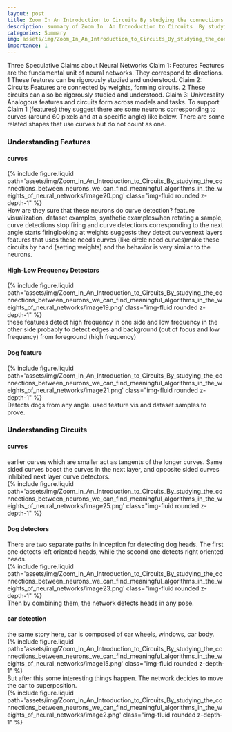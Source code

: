 ```yaml
---
layout: post
title: Zoom In An Introduction to Circuits By studying the connections between neurons, we can find meaningful algorithms in the weights of neural networks.
description: summary of Zoom In  An Introduction to Circuits  By studying the connections between neurons, we can find meaningful algorithms in the weights of neural networks.
categories: Summary
img: assets/img/Zoom_In_An_Introduction_to_Circuits_By_studying_the_connections_between_neurons_we_can_find_meaningful_algorithms_in_the_weights_of_neural_networks/image20.png 
importance: 1
---
```



Three Speculative Claims about Neural Networks
Claim 1: Features
Features are the fundamental unit of neural networks.
They correspond to directions. 1 These features can be rigorously studied and understood.
Claim 2: Circuits
Features are connected by weights, forming circuits. 2
These circuits can also be rigorously studied and understood.
Claim 3: Universality
Analogous features and circuits form across models and tasks.
To support Claim 1 (features) they suggest there are some neurons corresponding to curves (around 60 pixels and at a specific angle) like below. There are some related shapes that use curves but do not count as one.
<h3> Understanding Features </h3>
<h4> curves </h4>
<div class="row">
        <div class="col-sm mt-3 mt-md-0">
            {% include figure.liquid path='assets/img/Zoom_In_An_Introduction_to_Circuits_By_studying_the_connections_between_neurons_we_can_find_meaningful_algorithms_in_the_weights_of_neural_networks/image20.png' class="img-fluid rounded z-depth-1" %}
        </div>
    </div>
How are they sure that these neurons do curve detection?
feature visualization, dataset examples, synthetic exampleswhen rotating a sample, curve detections stop firing and curve detections corresponding to the next angle starts firinglooking at weights suggests they detect curvesnext layers features that uses these needs curves (like circle need curves)make these circuits by hand (setting weights) and the behavior is very similar to the neurons.
<h4> High-Low Frequency Detectors </h4>
<div class="row">
        <div class="col-sm mt-3 mt-md-0">
            {% include figure.liquid path='assets/img/Zoom_In_An_Introduction_to_Circuits_By_studying_the_connections_between_neurons_we_can_find_meaningful_algorithms_in_the_weights_of_neural_networks/image19.png' class="img-fluid rounded z-depth-1" %}
        </div>
    </div>
these features detect high frequency in one side and low frequency in the other side probably to detect edges and background (out of focus and low frequency) from foreground (high frequency)
<h4> Dog feature  </h4>
<div class="row">
        <div class="col-sm mt-3 mt-md-0">
            {% include figure.liquid path='assets/img/Zoom_In_An_Introduction_to_Circuits_By_studying_the_connections_between_neurons_we_can_find_meaningful_algorithms_in_the_weights_of_neural_networks/image21.png' class="img-fluid rounded z-depth-1" %}
        </div>
    </div>
Detects dogs from any angle. used feature vis and dataset samples to prove.
<h3> Understanding Circuits </h3>
<h4> curves </h4>
earlier curves which are smaller act as tangents of the longer curves. Same sided curves boost the curves in the next layer, and opposite sided curves inhibited next layer curve detectors.
<div class="row">
        <div class="col-sm mt-3 mt-md-0">
            {% include figure.liquid path='assets/img/Zoom_In_An_Introduction_to_Circuits_By_studying_the_connections_between_neurons_we_can_find_meaningful_algorithms_in_the_weights_of_neural_networks/image25.png' class="img-fluid rounded z-depth-1" %}
        </div>
    </div>
<h4> Dog detectors </h4>
There are two separate paths in inception for detecting dog heads. The first one detects left oriented heads, while the second one detects right oriented heads. 
<div class="row">
        <div class="col-sm mt-3 mt-md-0">
            {% include figure.liquid path='assets/img/Zoom_In_An_Introduction_to_Circuits_By_studying_the_connections_between_neurons_we_can_find_meaningful_algorithms_in_the_weights_of_neural_networks/image23.png' class="img-fluid rounded z-depth-1" %}
        </div>
    </div>
Then by combining them, the network detects heads in any pose. 
<h4> car detection </h4>
the same story here, car is composed of car wheels, windows, car body. 
<div class="row">
        <div class="col-sm mt-3 mt-md-0">
            {% include figure.liquid path='assets/img/Zoom_In_An_Introduction_to_Circuits_By_studying_the_connections_between_neurons_we_can_find_meaningful_algorithms_in_the_weights_of_neural_networks/image15.png' class="img-fluid rounded z-depth-1" %}
        </div>
    </div>
But after this some interesting things happen. The network decides to move the car to superposition. 
<div class="row">
        <div class="col-sm mt-3 mt-md-0">
            {% include figure.liquid path='assets/img/Zoom_In_An_Introduction_to_Circuits_By_studying_the_connections_between_neurons_we_can_find_meaningful_algorithms_in_the_weights_of_neural_networks/image2.png' class="img-fluid rounded z-depth-1" %}
        </div>
    </div>
